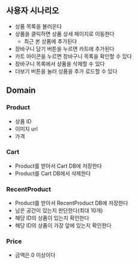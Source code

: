 ## 사용자 시나리오

- 상품 목록을 불러온다
- 상품을 클릭하면 상품 상세 페이지로 이동한다
    - 최근 본 상품에 추가된다
- 장바구니 담기 버튼을 누르면 카트에 추가된다
- 카트 아이콘을 누르면 장바구니 목록을 확인할 수 있다
- 장바구니 목록에서 상품을 삭제할 수 있다
- 더보기 버튼을 눌러 상품을 추가 로드할 수 있다

## Domain

### Product

- 상품 ID
- 이미지 url
- 가격

### Cart

- Product를 받아서 Cart DB에 저장한다
- Product를 Cart DB에서 삭제한다

### RecentProduct

- Product를 받아서 RecentProduct DB에 저장한다
- 남은 공간이 있는지 판단한다(최대 10개)
- 해당 ID의 상품이 있는지 확인한다
- 해당 ID의 상품이 가장 앞에 있는지 확인한다

### Price

- 금액은 0 이상이다
